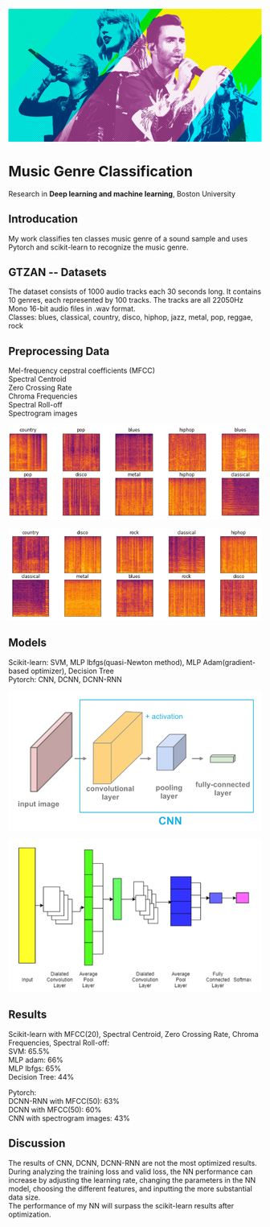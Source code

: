 <p align="center">
<img src="https://github.com/QirenSun/Music-Generator/blob/master/Image/11-yic-pop-essay.w1200.h630.jpg" >
</p>

# Music Genre Classification   

Research in **Deep learning and machine learning**, Boston University   

## Introducation   

My work classifies ten classes music genre of a sound sample and uses Pytorch and scikit-learn to recognize the music genre.   

## GTZAN -- Datasets   

The dataset consists of 1000 audio tracks each 30 seconds long. It contains 10 genres, each represented by 100 tracks. The tracks are all 22050Hz Mono 16-bit audio files in .wav format.    
Classes: blues, classical, country, disco, hiphop, jazz, metal, pop, reggae, rock  

## Preprocessing Data   

Mel-frequency cepstral coefficients (MFCC)  
Spectral Centroid  
Zero Crossing Rate  
Chroma Frequencies  
Spectral Roll-off  
Spectrogram images  

<p align="center">
<img src="https://github.com/QirenSun/Music-Generator/blob/master/Image/1.PNG" >
</p>

<p align="center">
<img src="https://github.com/QirenSun/Music-Generator/blob/master/Image/2.PNG" >
</p>


## Models   

Scikit-learn: SVM, MLP lbfgs(quasi-Newton method), MLP Adam(gradient-based optimizer), Decision Tree  
Pytorch: CNN, DCNN, DCNN-RNN  

<p align="center">
<img src="https://github.com/QirenSun/Music-Generator/blob/master/Image/CNN_all_layers.png" >
</p>

<p align="center">
<img src="https://github.com/QirenSun/Music-Generator/blob/master/Image/3.PNG" >
</p>


## Results  

Scikit-learn with MFCC(20), Spectral Centroid, Zero Crossing Rate, Chroma Frequencies, Spectral Roll-off:  
SVM: 65.5%  
MLP adam: 66%  
MLP lbfgs: 65%  
Decision Tree: 44%  

Pytorch:  
DCNN-RNN with MFCC(50): 63%  
DCNN with MFCC(50): 60%  
CNN with spectrogram images: 43%  

## Discussion

The results of CNN, DCNN, DCNN-RNN are not the most optimized results. During analyzing the training loss and valid loss, the NN performance can increase by adjusting the learning rate, changing the parameters in the NN model, choosing the different features, and inputting the more substantial data size.  
The performance of my NN will surpass the scikit-learn results after optimization.  

